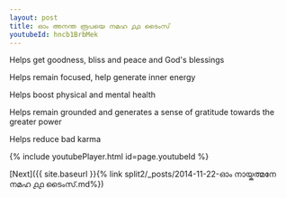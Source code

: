 ```yaml
---
layout: post
title: ഓം അനന്ത രൂപയെ നമഹ ൧൧ ടൈംസ്
youtubeId: hncb1BrbMek
---
```

 
 
Helps get goodness, bliss and peace and God's blessings
 
Helps remain focused, help generate inner energy 
 
Helps boost physical and mental health 
 
Helps remain grounded and generates a sense of gratitude towards the greater power 
 
Helps reduce bad karma
 
 
 
 


{% include youtubePlayer.html id=page.youtubeId %}
 
[Next]({{ site.baseurl }}{% link  split2/_posts/2014-11-22-ഓം നായ്കത്മനേ നമഹ ൧൧ ടൈംസ്.md%})
 
